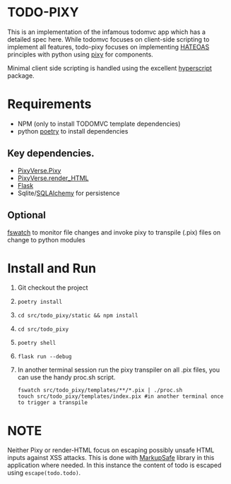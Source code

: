 # TODO-PIXY
This is an implementation of the infamous todomvc app which has a detailed spec here. While todomvc focuses on client-side scripting to implement all features, todo-pixy focuses on implementing [HATEOAS](https://htmx.org/essays/hateoas/) principles with python using [pixy](https://github.com/pixyverse/pixy) for components.

Minimal client side scripting is handled using the excellent [hyperscript](http://hyperscript.org) package.
# Requirements

* NPM (only to install TODOMVC template dependencies)
* python [poetry](https://python-poetry.org) to install dependencies
## Key dependencies.

* [PixyVerse.Pixy](https://github.com/pixyverse/pixy)
* [PixyVerse.render_HTML](https://github.com/pixyverse/render_html)
* [Flask](https://flask.palletsprojects.com/en/3.0.x/)
* Sqlite/[SQLAlchemy](https://www.sqlalchemy.org) for persistence

## Optional

[fswatch](https://emcrisostomo.github.io/fswatch/) to monitor file changes and invoke pixy to transpile (.pix) files on change to python modules

# Install and Run

1. Git checkout the project
2. ```poetry install```
3. ```cd src/todo_pixy/static && npm install```
4. ```cd src/todo_pixy```
6. ```poetry shell```
7. ```flask run --debug```
8. In another terminal session run the pixy transpiler on all .pix files, you can use the handy proc.sh script.

    ```
    fswatch src/todo_pixy/templates/**/*.pix | ./proc.sh
    touch src/todo_pixy/templates/index.pix #in another terminal once to trigger a transpile
    ```


# NOTE

Neither Pixy or render-HTML focus on escaping possibly unsafe HTML inputs against XSS attacks. This is done with [MarkupSafe](https://pypi.org/project/MarkupSafe/) library in this application where needed. In this instance the content of todo is escaped using ```escape(todo.todo)```.